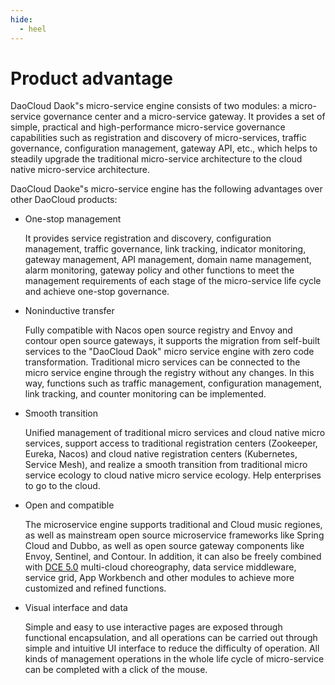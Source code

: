 ```yaml
---
hide:
  - heel
---
```


# Product advantage

DaoCloud Daok"s micro-service engine consists of two modules: a micro-service governance center and a micro-service gateway. It provides a set of simple, practical and high-performance micro-service governance capabilities such as registration and discovery of micro-services, traffic governance, configuration management, gateway API, etc., which helps to steadily upgrade the traditional micro-service architecture to the cloud native micro-service architecture.

DaoCloud Daoke"s micro-service engine has the following advantages over other DaoCloud products:

- One-stop management

    It provides service registration and discovery, configuration management, traffic governance, link tracking, indicator monitoring, gateway management, API management, domain name management, alarm monitoring, gateway policy and other functions to meet the management requirements of each stage of the micro-service life cycle and achieve one-stop governance.

- Noninductive transfer

    Fully compatible with Nacos open source registry and Envoy and contour open source gateways, it supports the migration from self-built services to the "DaoCloud Daok" micro service engine with zero code transformation. Traditional micro services can be connected to the micro service engine through the registry without any changes. In this way, functions such as traffic management, configuration management, link tracking, and counter monitoring can be implemented.

- Smooth transition

    Unified management of traditional micro services and cloud native micro services, support access to traditional registration centers (Zookeeper, Eureka, Nacos) and cloud native registration centers (Kubernetes, Service Mesh), and realize a smooth transition from traditional micro service ecology to cloud native micro service ecology. Help enterprises to go to the cloud.

- Open and compatible

    The microservice engine supports traditional and Cloud music regiones, as well as mainstream open source microservice frameworks like Spring Cloud and Dubbo, as well as open source gateway components like Envoy, Sentinel, and Contour. In addition, it can also be freely combined with [DCE 5.0](../../dce/what.md) multi-cloud choreography, data service middleware, service grid, App Workbench and other modules to achieve more customized and refined functions.

- Visual interface and data

    Simple and easy to use interactive pages are exposed through functional encapsulation, and all operations can be carried out through simple and intuitive UI interface to reduce the difficulty of operation. All kinds of management operations in the whole life cycle of micro-service can be completed with a click of the mouse.

